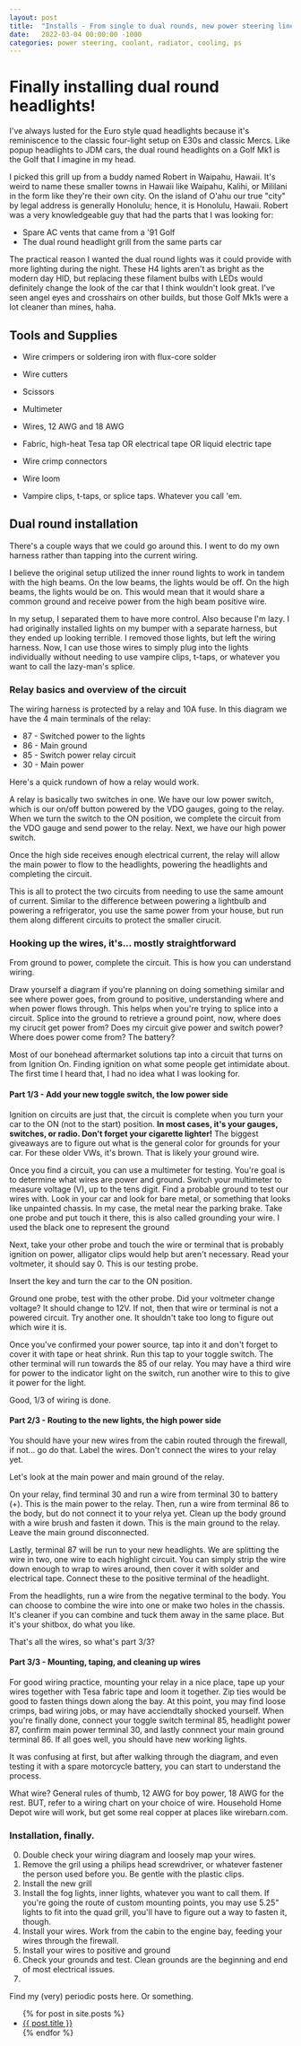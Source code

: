 ```yaml
---
layout: post
title:  "Installs - From single to dual rounds, new power steering linees and G13 coolant"
date:   2022-03-04 00:00:00 -1000
categories: power steering, coolant, radiator, cooling, ps
---
```


# Finally installing dual round headlights!

I've always lusted for the Euro style quad headlights because it's reminiscence to the classic four-light setup on E30s and classic Mercs. Like popup headlights to JDM cars, the dual round headlights on a Golf Mk1 is the Golf that I imagine in my head. 

I picked this grill up from a buddy named Robert in Waipahu, Hawaii. It's weird to name these smaller towns in Hawaii like Waipahu, Kalihi, or Mililani in the form like they're their own city. On the island of O'ahu our true "city" by legal address is generally Honolulu; hence, it is Honolulu, Hawaii. Robert was a very knowledgeable guy that had the parts that I was looking for:
- Spare AC vents that came from a '91 Golf
- The dual round headlight grill from the same parts car

The practical reason I wanted the dual round lights was it could provide with more lighting during the night. These H4 lights aren't as bright as the modern day HID, but replacing these filament bulbs with LEDs would definitely change the look of the car that I think wouldn't look great. I've seen angel eyes and crosshairs on other builds, but those Golf Mk1s were a lot cleaner than mines, haha.

## Tools and Supplies

- Wire crimpers or soldering iron with flux-core solder
- Wire cutters
- Scissors
- Multimeter

- Wires, 12 AWG and 18 AWG
- Fabric, high-heat Tesa tap OR electrical tape OR liquid electric tape
- Wire crimp connectors
- Wire loom
- Vampire clips, t-taps, or splice taps. Whatever you call 'em. 

## Dual round installation

There's a couple ways that we could go around this. I went to do my own harness rather than tapping into the current wiring.

I believe the original setup utilized the inner round lights to work in tandem with the high beams. On the low beams, the lights would be off. On the high beams, the lights would be on. This would mean that it would share a common ground and receive power from the high beam positive wire.

In my setup, I separated them to have more control. Also because I'm lazy. I had originally installed lights on my bumper with a separate harness, but they ended up looking terrible. I removed those lights, but left the wiring harness. Now, I can use those wires to simply plug into the lights individually without needing to use vampire clips, t-taps, or whatever you want to call the lazy-man's splice.

### Relay basics and overview of the circuit
The wiring harness is protected by a relay and 10A fuse. In this diagram we have the 4 main terminals of the relay:
- 87 - Switched power to the lights
- 86 - Main ground
- 85 - Switch power relay circuit
- 30 - Main power

Here's a quick rundown of how a relay would work.

A relay is basically two switches in one. We have our low power switch, which is our on/off button powered by the VDO gauges, going to the relay. When we turn the switch to the ON position, we complete the circuit from the VDO gauge and send power to the relay. Next, we have our high power switch. 

Once the high side receives enough electrical current, the relay will allow the main power to flow to the headlights, powering the headlights and completing the circuit.

This is all to protect the two circuits from needing to use the same amount of current. Similar to the difference between powering a lightbulb and powering a refrigerator, you use the same power from your house, but run them along different circuits to protect the smaller cirucit.

### Hooking up the wires, it's... mostly straightforward

From ground to power, complete the circuit. This is how you can understand wiring.

Draw yourself a diagram if you're planning on doing something similar and see where power goes, from ground to positive, understanding where and when power flows through. This helps when you're trying to splice into a circuit. Splice into the ground to retrieve a ground point, now, where does my cirucit get power from? Does my circuit give power and switch power? Where does power come from? The battery?

Most of our bonehead aftermarket solutions tap into a circuit that turns on from Ignition On. Finding ignition on what some people get intimidate about. The first time I heard that, I had no idea what I was looking for.

#### Part 1/3 - Add your new toggle switch, the low power side

Ignition on circuits are just that, the circuit is complete when you turn your car to the ON (not to the start) position. **In most cases, it's your gauges, switches, or radio. Don't forget your cigarette lighter!** The biggest giveaways are to figure out what is the general color for grounds for your car. For these older VWs, it's brown. That is likely your ground wire. 

Once you find a circuit, you can use a multimeter for testing. You're goal is to determine what wires are power and ground. Switch your multimeter to measure voltage (V), up to the tens digit. Find a probable ground to test our wires with. Look in your car and look for bare metal, or something that looks like unpainted chassis. In my case, the metal near the parking brake. Take one probe and put touch it there, this is also called grounding your wire. I used the black one to represent the ground 

Next, take your other probe and touch the wire or terminal that is probably ignition on power, alligator clips would help but aren't necessary. Read your voltmeter, it should say 0. This is our testing probe.

Insert the key and turn the car to the ON position.

Ground one probe, test with the other probe. Did your voltmeter change voltage? It should change to 12V. If not, then that wire or terminal is not a powered circuit. Try another one. It shouldn't take too long to figure out which wire it is.

Once you've confirmed your power source, tap into it and don't forget to cover it with tape or heat shrink. Run this tap to your toggle switch. The other terminal will run towards the 85 of our relay. You may have a third wire for power to the indicator light on the switch, run another wire to this to give it power for the light. 

Good, 1/3 of wiring is done.

#### Part 2/3 - Routing to the new lights, the high power side

You should have your new wires from the cabin routed through the firewall, if not... go do that. Label the wires. Don't connect the wires to your relay yet.

Let's look at the main power and main ground of the relay. 

On your relay, find terminal 30 and run a wire from terminal 30 to battery (+). This is the main power to the relay.
Then, run a wire from terminal 86 to the body, but do not connect it to your relya yet. Clean up the body ground with a wire brush and fasten it down. This is the main ground to the relay. Leave the main ground disconnected.

Lastly, terminal 87 will be run to your new headlights. We are splitting the wire in two, one wire to each highlight circuit. You can simply strip the wire down enough to wrap to wires around, then cover it with solder and electrical tape. Connect these to the positive terminal of the headlight. 

From the headlights, run a wire from the negative terminal to the body. You can choose to combine the wire into one or make two holes in the chassis. It's cleaner if you can combine and tuck them away in the same place. But it's your shitbox, do what you like.

That's all the wires, so what's part 3/3?

#### Part 3/3 - Mounting, taping, and cleaning up wires

For good wiring practice, mounting your relay in a nice place, tape up your wires together with Tesa fabric tape and loom it together. Zip ties would be good to fasten things down along the bay. At this point, you may find loose crimps, bad wiring jobs, or may have acciendtally shocked yourself. When you're finally done, connect your toggle switch terminal 85, headlight power 87, confirm main power terminal 30, and lastly connnect your main ground terminal 86. If all goes well, you should have new working lights.  


It was confusing at first, but after walking through the diagram, and even testing it with a spare motorcycle battery, you can start to understand the process.




What wire? General rules of thumb, 12 AWG for boy power, 18 AWG for the rest. BUT, refer to a wiring chart on your choice of wire. Household Home Depot wire will work, but get some real copper at places like wirebarn.com. 

### Installation, finally.
0. Double check your wiring diagram and loosely map your wires.
1. Remove the gril using a philips head screwdriver, or whatever fastener the person used before you. Be gentle with the plastic clips. 
2. Install the new grill
3. Install the fog lights, inner lights, whatever you want to call them. If you're going the route of custom mounting points, you may use 5.25" lights to fit into the quad grill, you'll have to figure out a way to fasten it, though.
4. Install your wires. Work from the cabin to the engine bay, feeding your wires through the firewall.
5. Install your wires to positive and ground
6. Check your grounds and test. Clean grounds are the beginning and end of most electrical issues.
7.


Find my (very) periodic posts here. Or something.

<ul>
  {% for post in site.posts %}
    <li>
      <a href="{{ post.url }}">{{ post.title }}</a>
    </li>
  {% endfor %}
</ul>

